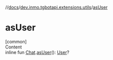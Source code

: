 //[docs](../../index.md)/[dev.inmo.tgbotapi.extensions.utils](index.md)/[asUser](as-user.md)



# asUser  
[common]  
Content  
inline fun [Chat](../dev.inmo.tgbotapi.types.chat.abstracts/-chat/index.md).[asUser](as-user.md)(): [User](../dev.inmo.tgbotapi.types/-user/index.md)?  



